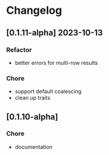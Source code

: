 # Changelog

## [0.1.11-alpha] 2023-10-13

### Refactor

- better errors for multi-row results

### Chore

- support default coalescing
- clean up traits

## [0.1.10-alpha]

### Chore

- documentation
